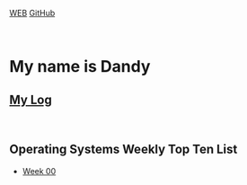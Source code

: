 [WEB](https://dandyfebriano.github.io/os202/)
[GitHub](https://github.com/dandyfebriano/os202/)

<br>

# My name is Dandy

## [My Log](TXT/mylog.txt)
<br>

## Operating Systems Weekly Top Ten List
- [Week 00](w00)

